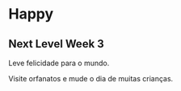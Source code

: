 <h1>Happy</h1>
<h2>Next Level Week 3</h2>
<p>Leve felicidade para o mundo.</p> 
<p>Visite orfanatos e mude o dia de muitas crianças.</p> 
